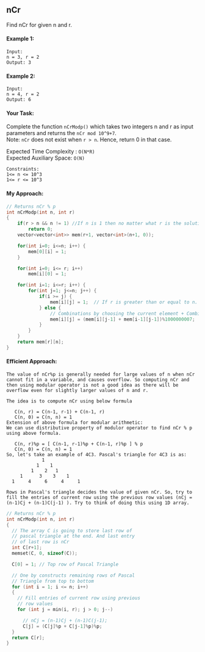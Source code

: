## nCr

Find nCr for given n and r.

#### Example 1:

```
Input:
n = 3, r = 2
Output: 3
```

#### Example 2:

```
Input:
n = 4, r = 2
Output: 6
```

#### Your Task:

Complete the function `nCrModp()` which takes two integers n and r as input parameters and returns the `nCr mod 10^9+7`.  
Note: `nCr` does not exist when `r > n`. Hence, return 0 in that case.

Expected Time Complexity : `O(N*R)`  
Expected Auxiliary Space: `O(N)`

```
Constraints:
1<= n <= 10^3
1<= r <= 10^3
```

#### My Approach:

```c++
// Returns nCr % p
int nCrModp(int n, int r)
{
    if(r > n && n != 1) //If n is 1 then no matter what r is the solution will be one
        return 0;
    vector<vector<int>> mem(r+1, vector<int>(n+1, 0));

    for(int i=0; i<=n; i++) {
        mem[0][i] = 1;
    }

    for(int i=0; i<= r; i++)
        mem[i][0] = 1;

    for(int i=1; i<=r; i++) {
        for(int j=1; j<=n; j++) {
            if(i >= j) {
                mem[i][j] = 1;  // If r is greater than or equal to n.
            } else {
                // Combinations by choosing the current element + Combinations by not choosing the current element
                mem[i][j] = (mem[i][j-1] + mem[i-1][j-1])%1000000007;   // current element is j
            }
        }
    }
    return mem[r][n];
}
```

#### Efficient Approach:

```
The value of nCr%p is generally needed for large values of n when nCr cannot fit in a variable, and causes overflow. So computing nCr and then using modular operator is not a good idea as there will be overflow even for slightly larger values of n and r.

The idea is to compute nCr using below formula

   C(n, r) = C(n-1, r-1) + C(n-1, r)
   C(n, 0) = C(n, n) = 1
Extension of above formula for modular arithmetic:
We can use distributive property of modulor operator to find nCr % p using above formula.

   C(n, r)%p = [ C(n-1, r-1)%p + C(n-1, r)%p ] % p
   C(n, 0) = C(n, n) = 1
So, let's take an example of 4C3. Pascal's triangle for 4C3 is as:
             1
           1    1
         1    2   1
     1      3    3    1
  1     4     6     4     1

Rows in Pascal's triangle decides the value of given nCr. So, try to fill the entries of current row using the previous row values (nCj = (n-1)Cj + (n-1)C(j-1) ). Try to think of doing this using 1D array.
```

```c++
// Returns nCr % p
int nCrModp(int n, int r)
{
  // The array C is going to store last row of
  // pascal triangle at the end. And last entry
  // of last row is nCr
  int C[r+1];
  memset(C, 0, sizeof(C));

  C[0] = 1; // Top row of Pascal Triangle

  // One by constructs remaining rows of Pascal
  // Triangle from top to bottom
  for (int i = 1; i <= n; i++)
  {
    // Fill entries of current row using previous
    // row values
    for (int j = min(i, r); j > 0; j--)

      // nCj = (n-1)Cj + (n-1)C(j-1);
      C[j] = (C[j]%p + C[j-1]%p)%p;
  }
  return C[r];
}
```
